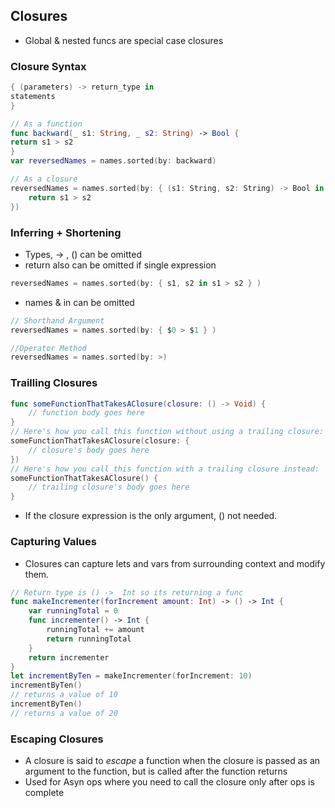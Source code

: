 ## Closures
* Global & nested funcs are special case closures

### Closure Syntax
```swift
{ (parameters) -> return_type in 
statements  
} 
```

```swift
// As a function
func backward(_ s1: String, _ s2: String) -> Bool { 
return s1 > s2 
} 
var reversedNames = names.sorted(by: backward) 

// As a closure
reversedNames = names.sorted(by: { (s1: String, s2: String) -> Bool in
    return s1 > s2
})
```

### Inferring + Shortening
* Types, -> , () can be omitted
* return also can be omitted if single expression
```swift
reversedNames = names.sorted(by: { s1, s2 in s1 > s2 } )
```

* names & in can be omitted
```swift
// Shorthand Argument 
reversedNames = names.sorted(by: { $0 > $1 } )

//Operator Method
reversedNames = names.sorted(by: >)
```

### Trailling Closures
```swift
func someFunctionThatTakesAClosure(closure: () -> Void) {
    // function body goes here
}
// Here's how you call this function without using a trailing closure:
someFunctionThatTakesAClosure(closure: {
    // closure's body goes here
})
// Here's how you call this function with a trailing closure instead:
someFunctionThatTakesAClosure() {
    // trailing closure's body goes here
}
```

* If the closure expression is the only argument, () not needed.

### Capturing Values
* Closures can capture lets and vars from surrounding context and modify them.
```swift
// Return type is () ->  Int so its returning a func
func makeIncrementer(forIncrement amount: Int) -> () -> Int {
    var runningTotal = 0
    func incrementer() -> Int {
        runningTotal += amount
        return runningTotal
    }
    return incrementer
}
let incrementByTen = makeIncrementer(forIncrement: 10)
incrementByTen() 
// returns a value of 10 
incrementByTen() 
// returns a value of 20 
```

### Escaping Closures
* A closure is said to _escape_ a function when the closure is passed as an argument to the function, but is called after the function returns
* Used for Asyn ops where you need to call the closure only after ops is complete